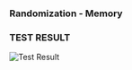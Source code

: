 ### Randomization - Memory
### TEST RESULT
![Test Result](https://github.com/SumaiyaTariqueLabiba/SystemVerilog-Verification/assets/127126354/7a990de9-b59d-4096-8a25-82da78fcaca0)
